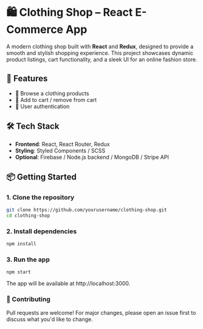 # 🛍️ Clothing Shop – React E-Commerce App

A modern clothing shop built with **React** and **Redux**, designed to provide a smooth and stylish shopping experience. This project showcases dynamic product listings, cart functionality, and a sleek UI for an online fashion store.

## 🚀 Features

- 🧥 Browse a clothing products
- 🛒 Add to cart / remove from cart
- 🔐 User authentication 

## 🛠️ Tech Stack

- **Frontend**: React, React Router, Redux
- **Styling**:  Styled Components / SCSS
- **Optional**: Firebase / Node.js backend / MongoDB / Stripe API

## 📦 Getting Started

### 1. Clone the repository

```bash
git clone https://github.com/yourusername/clothing-shop.git
cd clothing-shop
```
### 2. Install dependencies

```bash
npm install
```

### 3. Run the app
```
npm start
```
The app will be available at http://localhost:3000.

### 🤝 Contributing
Pull requests are welcome! For major changes, please open an issue first to discuss what you'd like to change.
